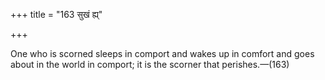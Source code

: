 +++
title = "163 सुखं ह्य्"

+++

One who is scorned sleeps in comport and wakes up in comfort and goes about in the world in comport; it is the scorner that perishes.—(163)